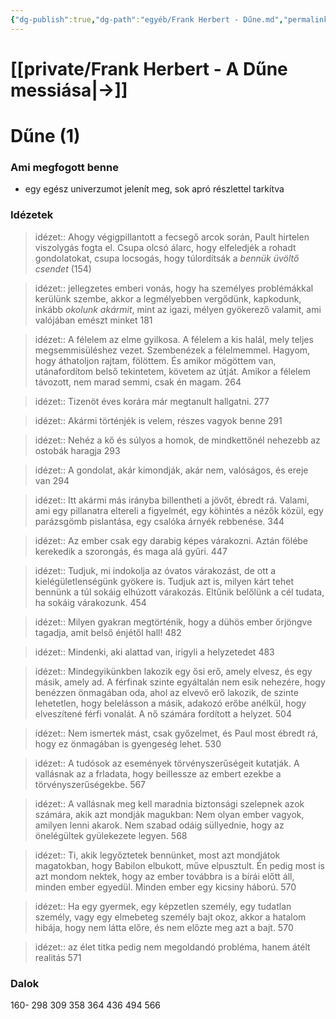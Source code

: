 ```yaml
---
{"dg-publish":true,"dg-path":"egyéb/Frank Herbert - Dűne.md","permalink":"/egyeb/frank-herbert-dune/","title":"Dűne"}
---
```


# [[private/Frank Herbert - A Dűne messiása\|->]]
# Dűne (1)

### Ami megfogott benne
- egy egész univerzumot jelenít meg, sok apró részlettel tarkítva
### Idézetek
> idézet:: Ahogy végigpillantott a fecsegő arcok során, Pault hirtelen viszolygás fogta el. Csupa olcsó álarc, hogy elfeledjék a rohadt gondolatokat, csupa locsogás, hogy túlordítsák a *bennük üvöltő csendet* (154)

> idézet:: jellegzetes emberi vonás, hogy ha személyes problémákkal kerülünk szembe, akkor a legmélyebben vergődünk, kapkodunk, inkább *okolunk akármit*, mint az igazi, mélyen gyökerező valamit, ami valójában emészt minket
> 	181

> idézet:: A félelem az elme gyilkosa. A félelem a kis halál, mely teljes megsemmisüléshez vezet. Szembenézek a félelmemmel. Hagyom, hogy áthatoljon rajtam, fölöttem. És amikor mögöttem van, utánafordítom belső tekintetem, követem az útját. Amikor a félelem távozott, nem marad semmi, csak én magam.
> 	264

> idézet:: Tizenöt éves korára már megtanult hallgatni.
> 	277

> idézet:: Akármi történjék is velem, részes vagyok benne
> 	291

> idézet:: Nehéz a kő és súlyos a homok, de mindkettőnél nehezebb az ostobák haragja
> 	293

> idézet:: A gondolat, akár kimondják, akár nem, valóságos, és ereje van
> 	294

> idézet:: Itt akármi más irányba billentheti a jövőt, ébredt rá. Valami, ami egy pillanatra eltereli a figyelmét, egy köhintés a nézők közül, egy parázsgömb pislantása, egy csalóka árnyék rebbenése.
> 	344

> idézet:: Az ember csak egy darabig képes várakozni. Aztán fölébe kerekedik a szorongás, és maga alá gyűri.
> 	447

> idézet:: Tudjuk, mi indokolja az óvatos várakozást, de ott a kielégületlenségünk gyökere is. Tudjuk azt is, milyen kárt tehet bennünk a túl sokáig elhúzott várakozás. Eltűnik belőlünk a cél tudata, ha sokáig várakozunk.
> 	454

> idézet:: Milyen gyakran megtörténik, hogy a dühös ember őrjöngve tagadja, amit belső énjétől hall!
> 	482

> idézet:: Mindenki, aki alattad van, irigyli a helyzetedet
> 	483

> idézet:: Mindegyikünkben lakozik egy ősi erő, amely elvesz, és egy másik, amely ad. A férfinak szinte egyáltalán nem esik nehezére, hogy benézzen önmagában oda, ahol az elvevő erő lakozik, de szinte lehetetlen, hogy belelásson a másik, adakozó erőbe anélkül, hogy elveszítené férfi vonalát. A nő számára fordított a helyzet.
> 	504

> idézet:: Nem ismertek mást, csak győzelmet, és Paul most ébredt rá, hogy ez önmagában is gyengeség lehet.
> 	530

> idézet:: A tudósok az események törvényszerűségeit kutatják. A vallásnak az a frladata, hogy beillessze az embert ezekbe a törvényszerűségekbe.
> 	567

> idézet:: A vallásnak meg kell maradnia biztonsági szelepnek azok számára, akik azt mondják magukban: Nem olyan ember vagyok, amilyen lenni akarok. Nem szabad odáig süllyednie, hogy az önelégültek gyülekezete legyen.
> 	568

> idézet:: Ti, akik legyőztetek bennünket, most azt mondjátok magatokban, hogy Babilon elbukott, műve elpusztult. Én pedig most is azt mondom nektek, hogy az ember továbbra is a bírái előtt áll, minden ember egyedül. Minden ember egy kicsiny háború.
> 	570

> idézet:: Ha egy gyermek, egy képzetlen személy, egy tudatlan személy, vagy egy elmebeteg személy bajt okoz, akkor a hatalom hibája, hogy nem látta előre, és nem előzte meg azt a bajt.
> 	570

> idézet:: az élet titka pedig nem megoldandó probléma, hanem átélt realitás
> 	571
### Dalok

160-
298
309
358
364
436
494
566